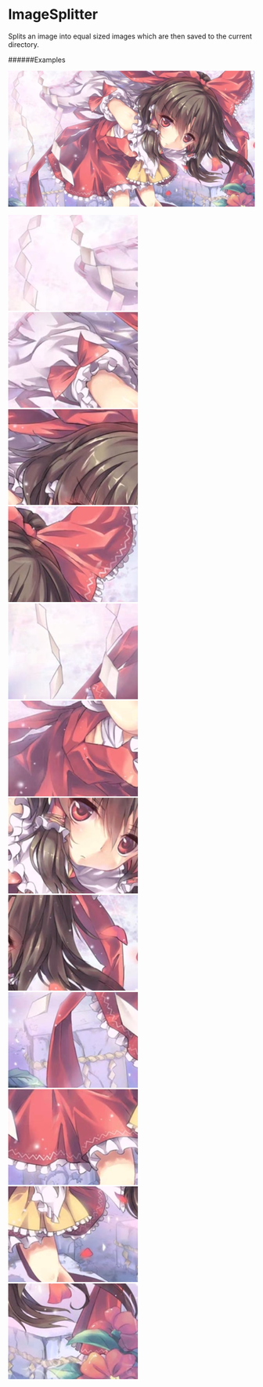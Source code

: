 # ImageSplitter

Splits an image into equal sized images which are then saved to the current directory.

######Examples

![Alt text](/demo/qrGs0ms.png)

![Alt text](/demo/1.png)![Alt text](/demo/2.png)![Alt text](/demo/3.png)![Alt text](/demo/4.png)
![Alt text](/demo/5.png)![Alt text](/demo/6.png)![Alt text](/demo/7.png)![Alt text](/demo/8.png)
![Alt text](/demo/9.png)![Alt text](/demo/10.png)![Alt text](/demo/11.png)![Alt text](/demo/12.png)
